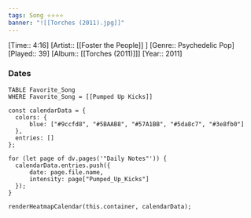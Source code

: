 ```yaml
---
tags: Song ⭐⭐⭐⭐ 
banner: "![[Torches (2011).jpg]]"
---
```

[Time:: 4:16]
[Artist:: [[Foster the People]] ]
[Genre:: Psychedelic Pop]
[Played:: 39]
[Album:: [[Torches (2011)]]]
[Year:: 2011]
### Dates
````dataview
TABLE Favorite_Song
WHERE Favorite_Song = [[Pumped Up Kicks]]
````
  ```dataviewjs
const calendarData = { 
	colors: { 
		blue: ["#9ccfd8", "#5BAAB8", "#57A1BB", "#5da8c7", "#3e8fb0"] 
	}, 
	entries: [] 
}; 

for (let page of dv.pages('"Daily Notes"')) { 
	calendarData.entries.push({ 
		date: page.file.name, 
		intensity: page["Pumped_Up_Kicks"]
	}); 
} 

renderHeatmapCalendar(this.container, calendarData);
```
